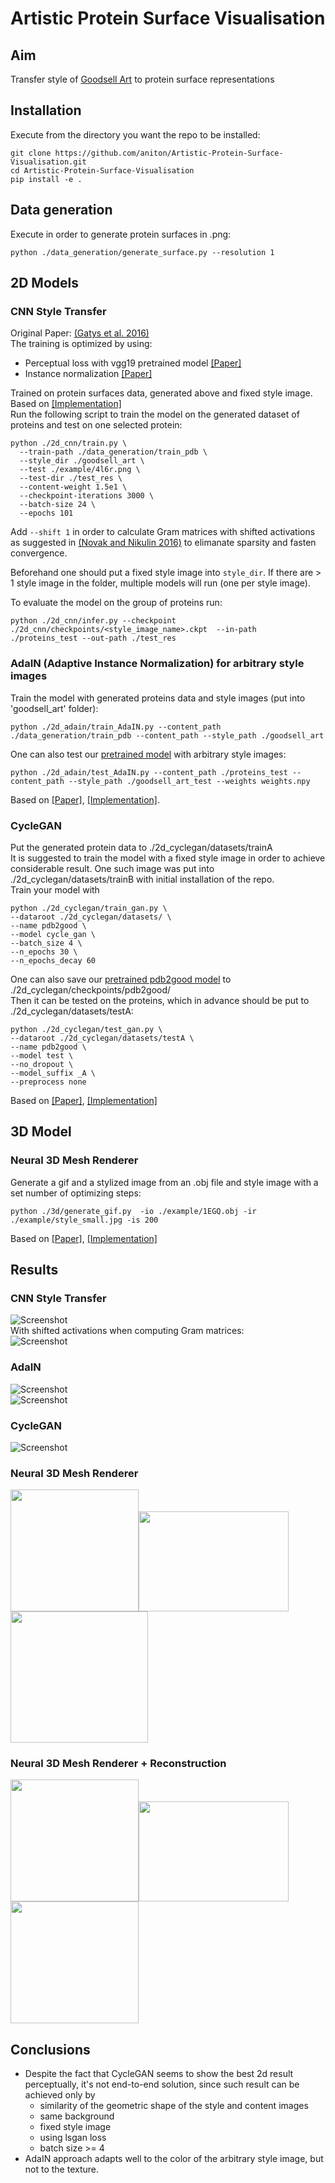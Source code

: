 # Artistic Protein Surface Visualisation
## Aim
Transfer style of [Goodsell Art](https://ccsb.scripps.edu/goodsell/) to protein surface representations
## Installation

Execute from the directory you want the repo to be installed:

```
git clone https://github.com/aniton/Artistic-Protein-Surface-Visualisation.git
cd Artistic-Protein-Surface-Visualisation
pip install -e .
```
## Data generation
Execute in order to generate protein surfaces in .png:
```
python ./data_generation/generate_surface.py --resolution 1
```
## 2D Models

### CNN Style Transfer 
Original Paper: [(Gatys et al. 2016)](https://openaccess.thecvf.com/content_cvpr_2016/papers/Gatys_Image_Style_Transfer_CVPR_2016_paper.pdf) <br>
The training is optimized by using:
- Perceptual loss with vgg19 pretrained model [[Paper]](https://arxiv.org/pdf/1603.08155.pdf)
- Instance normalization [[Paper]](https://arxiv.org/pdf/1607.08022.pdf) <br>

Trained on protein surfaces data, generated above and fixed style image. <br>
Based on [[Implementation]](https://github.com/lengstrom/fast-style-transfer) <br>
Run the following script to train the model on the generated dataset of proteins and test on one selected protein:

```
python ./2d_cnn/train.py \
  --train-path ./data_generation/train_pdb \
  --style_dir ./goodsell_art \
  --test ./example/4l6r.png \
  --test-dir ./test_res \
  --content-weight 1.5e1 \
  --checkpoint-iterations 3000 \
  --batch-size 24 \
  --epochs 101
  ``` 
 Add  `--shift 1` in order to calculate Gram matrices with shifted activations as suggested in [(Novak and Nikulin 2016)](https://arxiv.org/pdf/1605.04603.pdf) to elimanate sparsity and fasten convergence. <br>
 
Beforehand one should put a fixed style image into `style_dir`. If there are > 1 style image in the folder, multiple models will run (one per style image). <br>

To evaluate the model on the group of proteins run:
  ```
python ./2d_cnn/infer.py --checkpoint ./2d_cnn/checkpoints/<style_image_name>.ckpt  --in-path ./proteins_test --out-path ./test_res
```
### AdaIN (Adaptive Instance Normalization) for arbitrary style images
Train the model with generated proteins data and style images (put into 'goodsell_art' folder):
```
python ./2d_adain/train_AdaIN.py --content_path ./data_generation/train_pdb --content_path --style_path ./goodsell_art
 ``` 
 One can also test our [pretrained model](https://drive.google.com/file/d/1m6n_rV0RBduJCUiG_nXzkLQUkmtnxd8k/view?usp=sharing) with arbitrary style images:
 ```
python ./2d_adain/test_AdaIN.py --content_path ./proteins_test --content_path --style_path ./goodsell_art_test --weights weights.npy
 ``` 
 
Based on [[Paper]](https://arxiv.org/pdf/1703.06868.pdf), [[Implementation]](https://github.com/JunbinWang/Tensorflow-Style-Transfer-with-Adain).

### CycleGAN
Put the generated protein data to  ./2d_cyclegan/datasets/trainA <br>
It is suggested to train the model with a fixed style image in order to achieve considerable result. One such image was put into ./2d_cyclegan/datasets/trainB with initial installation of the repo. <br>
Train your model with
```
python ./2d_cyclegan/train_gan.py \
--dataroot ./2d_cyclegan/datasets/ \
--name pdb2good \
--model cycle_gan \
--batch_size 4 \
--n_epochs 30 \
--n_epochs_decay 60
 ``` 
One can also save our [pretrained pdb2good model](https://drive.google.com/file/d/1jcHCqAkI5xWj4GfYgkqKnUBXGh9nbHHZ/view?usp=sharing) to ./2d_cyclegan/checkpoints/pdb2good/ <br> Then it can be tested on the proteins, which in advance should be put to ./2d_cyclegan/datasets/testA:
```
python ./2d_cyclegan/test_gan.py \
--dataroot ./2d_cyclegan/datasets/testA \
--name pdb2good \
--model test \
--no_dropout \
--model_suffix _A \
--preprocess none
 ``` 
 Based on [[Paper]](https://arxiv.org/pdf/1703.10593.pdf), [[Implementation]](https://github.com/junyanz/pytorch-CycleGAN-and-pix2pix)
 ## 3D Model
 ### Neural 3D Mesh Renderer
 Generate a gif and a stylized image from an .obj file and style image with a set number of optimizing steps:
 ```
 python ./3d/generate_gif.py  -io ./example/1EGQ.obj -ir ./example/style_small.jpg -is 200
 ```
 Based on [[Paper]](https://arxiv.org/abs/1711.07566), [[Implementation]](https://github.com/hiroharu-kato/neural_renderer)
 ## Results
 ### CNN Style Transfer
![Screenshot](./results/cnn.png) <br>
With shifted activations when computing Gram matrices: <br>
![Screenshot](./results/shift.png) 
 ### AdaIN
 ![Screenshot](./results/ada1.png) <br>
  ![Screenshot](./results/ada2.png) 
 ### CycleGAN
 ![Screenshot](./results/gan_new.png) <br>

### Neural 3D Mesh Renderer
<img src="./example/obj.gif" width="205" height="195"><img src="./example/style.png" width="240" height="160"><img src="./example/mesh22d.png" width="220" height="210">
 ### Neural 3D Mesh Renderer + Reconstruction
<img src="./example/obj.gif" width="205" height="195"><img src="./example/style.png" width="240" height="160"><img src="./results/result3d.gif" width="205" height="195"> <br>
 ## Conclusions
 - Despite the fact that CycleGAN seems to show the best 2d result perceptually, it's not end-to-end solution, since such result can be achieved only by
     - similarity of the geometric shape of the style and content images
     - same background
     - fixed style image
     - using lsgan loss
     - batch size >= 4 
- AdaIN approach adapts well to the color of the arbitrary style image, but not to the texture.  
